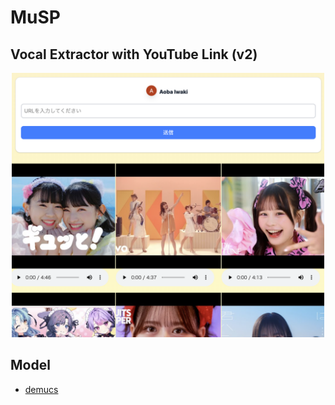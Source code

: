 # MuSP

## Vocal Extractor with YouTube Link (v2)

<p align="center">
  <img src="imgs/preview-v2.png" alt="alt text" width="500">
</p>

## Model

- [demucs](https://github.com/facebookresearch/demucs)
